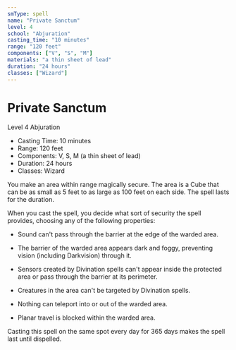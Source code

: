 ```yaml
---
smType: spell
name: "Private Sanctum"
level: 4
school: "Abjuration"
casting_time: "10 minutes"
range: "120 feet"
components: ["V", "S", "M"]
materials: "a thin sheet of lead"
duration: "24 hours"
classes: ["Wizard"]
---
```


# Private Sanctum
Level 4 Abjuration

- Casting Time: 10 minutes
- Range: 120 feet
- Components: V, S, M (a thin sheet of lead)
- Duration: 24 hours
- Classes: Wizard

You make an area within range magically secure. The area is a Cube that can be as small as 5 feet to as large as 100 feet on each side. The spell lasts for the duration.

When you cast the spell, you decide what sort of security the spell provides, choosing any of the following properties:

- Sound can't pass through the barrier at the edge of the warded area.

- The barrier of the warded area appears dark and foggy, preventing vision (including Darkvision) through it.

- Sensors created by Divination spells can't appear inside the protected area or pass through the barrier at its perimeter.

- Creatures in the area can't be targeted by Divination spells.

- Nothing can teleport into or out of the warded area.

- Planar travel is blocked within the warded area.

Casting this spell on the same spot every day for 365 days makes the spell last until dispelled.

